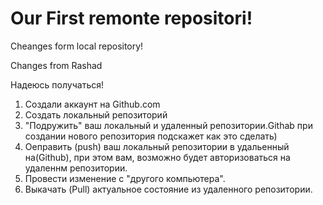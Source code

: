# Our First remonte repositori!

Cheanges form local repository!

Changes from Rashad

Надеюсь получаться!

1. Создали аккаунт на Github.com
2. Создать локальный репозиторий
3. "Подружить" ваш локальный и удаленный репозитории.Githab при создании нового репозитория подскажет как это сделать)
4. Оеправить (push) ваш локальный репозитории в удальенный на(Github), при этом вам, возможно будет авторизоваться на удаленнм репозитории.
5. Провести изменение с "другого компьютера".
6. Выкачать (Pull) актуальное состояние из  удаленного репозитории.